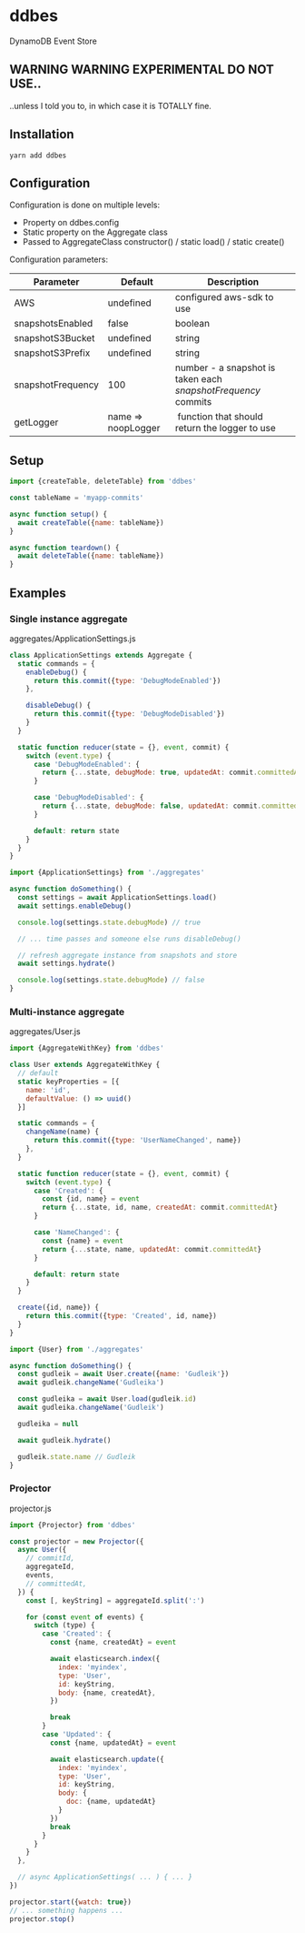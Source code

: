 # ddbes
DynamoDB Event Store

## WARNING WARNING EXPERIMENTAL DO NOT USE..
..unless I told you to, in which case it is TOTALLY fine.

## Installation

```shell
yarn add ddbes
```

## Configuration

Configuration is done on multiple levels:
* Property on ddbes.config
* Static property on the Aggregate class
* Passed to AggregateClass constructor() / static load() / static create()

Configuration parameters:

| Parameter          | Default            | Description                                                   |
| ------------------ | ------------------ | ------------------------------------------------------------- |
| AWS                | undefined          | configured aws-sdk to use                                     |
| snapshotsEnabled   | false              | boolean                                                       |
| snapshotS3Bucket   | undefined          | string                                                        |
| snapshotS3Prefix   | undefined          | string                                                        |
| snapshotFrequency  | 100                | number - a snapshot is taken each *snapshotFrequency* commits |
| getLogger          | name => noopLogger | function that should return the logger to use                 |


## Setup

```javascript
import {createTable, deleteTable} from 'ddbes'

const tableName = 'myapp-commits'

async function setup() {
  await createTable({name: tableName})
}

async function teardown() {
  await deleteTable({name: tableName})
}

```

## Examples

### Single instance aggregate

aggregates/ApplicationSettings.js

```javascript
class ApplicationSettings extends Aggregate {
  static commands = {
    enableDebug() {
      return this.commit({type: 'DebugModeEnabled'})
    },

    disableDebug() {
      return this.commit({type: 'DebugModeDisabled'})
    }
  }

  static function reducer(state = {}, event, commit) {
    switch (event.type) {
      case 'DebugModeEnabled': {
        return {...state, debugMode: true, updatedAt: commit.committedAt}
      }

      case 'DebugModeDisabled': {
        return {...state, debugMode: false, updatedAt: commit.committedAt}
      }

      default: return state
    }
  }
}
```

```javascript
import {ApplicationSettings} from './aggregates'

async function doSomething() {
  const settings = await ApplicationSettings.load()
  await settings.enableDebug()

  console.log(settings.state.debugMode) // true

  // ... time passes and someone else runs disableDebug()

  // refresh aggregate instance from snapshots and store
  await settings.hydrate()

  console.log(settings.state.debugMode) // false
}
```

### Multi-instance aggregate

aggregates/User.js

```javascript
import {AggregateWithKey} from 'ddbes'

class User extends AggregateWithKey {
  // default
  static keyProperties = [{
    name: 'id',
    defaultValue: () => uuid()
  }]

  static commands = {
    changeName(name) {
      return this.commit({type: 'UserNameChanged', name})
    },
  }

  static function reducer(state = {}, event, commit) {
    switch (event.type) {
      case 'Created': {
        const {id, name} = event
        return {...state, id, name, createdAt: commit.committedAt}
      }

      case 'NameChanged': {
        const {name} = event
        return {...state, name, updatedAt: commit.committedAt}
      }

      default: return state
    }
  }

  create({id, name}) {
    return this.commit({type: 'Created', id, name})
  }
}
```

```javascript
import {User} from './aggregates'

async function doSomething() {
  const gudleik = await User.create({name: 'Gudleik'})
  await gudleik.changeName('Gudleika')

  const gudleika = await User.load(gudleik.id)
  await gudleika.changeName('Gudleik')

  gudleika = null

  await gudleik.hydrate()

  gudleik.state.name // Gudleik
}
```

### Projector

projector.js

```javascript
import {Projector} from 'ddbes'

const projector = new Projector({
  async User({
    // commitId,
    aggregateId,
    events,
    // committedAt,
  }) {
    const [, keyString] = aggregateId.split(':')

    for (const event of events) {
      switch (type) {
        case 'Created': {
          const {name, createdAt} = event

          await elasticsearch.index({
            index: 'myindex',
            type: 'User',
            id: keyString,
            body: {name, createdAt},
          })

          break
        }
        case 'Updated': {
          const {name, updatedAt} = event

          await elasticsearch.update({
            index: 'myindex',
            type: 'User',
            id: keyString,
            body: {
              doc: {name, updatedAt}
            }
          })
          break
        }
      }
    }
  },

  // async ApplicationSettings( ... ) { ... }
})

projector.start({watch: true})
// ... something happens ...
projector.stop()
```
